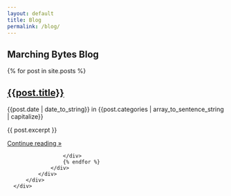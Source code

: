 ```yaml
---
layout: default
title: Blog
permalink: /blog/
---
```

<section class="space--sm bg--secondary">
      <div class="container">
      <h1 class="text-center">Marching Bytes Blog</h1>
          <div class="row justify-content-center">
              <div class="col-md-10 col-lg-8">
                  <div class="massonry masonry-blog-list">
                  {% for post in site.posts %}
                      <div class="masonry__container masonry--active">
                          <article class="masonry__item voh vnn " >
                              <div class="article__title text-center">
                                  <a href="{{post.url}}">
                                      <h2>{{post.title}}</h2>
                                  </a> <span>{{post.date | date_to_string}} in {{post.categories | array_to_sentence_string | capitalize}}</span></div>
                              <div class="article__body">
                                  <p> {{ post.excerpt }}</p> <a href="{{ post.url }}">Continue reading »</a> </div>
                          </article>
                          
                      </div>
                      {% endfor %}
                  </div>
              </div>
          </div>
      </div>
  </section>
